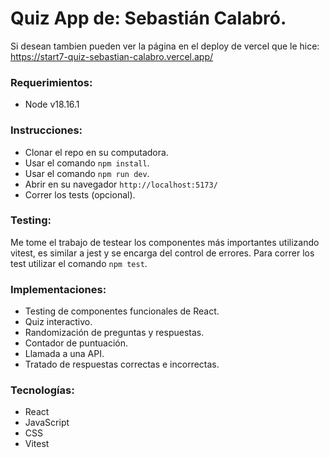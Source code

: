 # Quiz App de: Sebastián Calabró.

Si desean tambien pueden ver la página en el deploy de vercel que le hice: https://start7-quiz-sebastian-calabro.vercel.app/

### Requerimientos:
- Node v18.16.1

### Instrucciones:
- Clonar el repo en su computadora.
- Usar el comando `npm install`.
- Usar el comando `npm run dev`.
- Abrir en su navegador `http://localhost:5173/`
- Correr los tests (opcional).

### Testing:
  Me tome el trabajo de testear los componentes más importantes utilizando vitest, es similar a jest y se encarga del control de errores. 
Para correr los test utilizar el comando `npm test`.
  
### Implementaciones:
- Testing de componentes funcionales de React.
- Quiz interactivo.
- Randomización de preguntas y respuestas.
- Contador de puntuación.
- Llamada a una API.
- Tratado de respuestas correctas e incorrectas.

### Tecnologías:
- React
- JavaScript
- CSS
- Vitest
